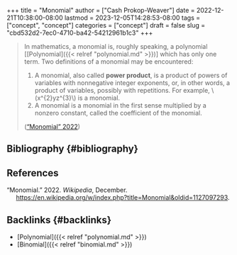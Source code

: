 +++
title = "Monomial"
author = ["Cash Prokop-Weaver"]
date = 2022-12-21T10:38:00-08:00
lastmod = 2023-12-05T14:28:53-08:00
tags = ["concept", "concept"]
categories = ["concept"]
draft = false
slug = "cbd532d2-7ec0-4710-ba42-54212961b1c3"
+++

> In mathematics, a monomial is, roughly speaking, a polynomial [[Polynomial]({{< relref "polynomial.md" >}})] which has only one term. Two definitions of a monomial may be encountered:
>
> 1.  A monomial, also called **power product**, is a product of powers of variables with nonnegative integer exponents, or, in other words, a product of variables, possibly with repetitions. For example, \\(x^{2}yz^{3}\\) is a monomial.
> 2.  A monomial is a monomial in the first sense multiplied by a nonzero constant, called the coefficient of the monomial.
>
> (<a href="#citeproc_bib_item_1">“Monomial” 2022</a>)


## Bibliography {#bibliography}

## References

<style>.csl-entry{text-indent: -1.5em; margin-left: 1.5em;}</style><div class="csl-bib-body">
  <div class="csl-entry"><a id="citeproc_bib_item_1"></a>“Monomial.” 2022. <i>Wikipedia</i>, December. <a href="https://en.wikipedia.org/w/index.php?title=Monomial&oldid=1127097293">https://en.wikipedia.org/w/index.php?title=Monomial&#38;oldid=1127097293</a>.</div>
</div>


## Backlinks {#backlinks}

-   [Polynomial]({{< relref "polynomial.md" >}})
-   [Binomial]({{< relref "binomial.md" >}})
